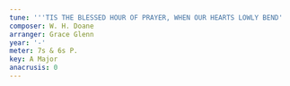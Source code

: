 ```yaml
---
tune: '''TIS THE BLESSED HOUR OF PRAYER, WHEN OUR HEARTS LOWLY BEND'
composer: W. H. Doane
arranger: Grace Glenn
year: '-'
meter: 7s & 6s P.
key: A Major
anacrusis: 0
---
```

